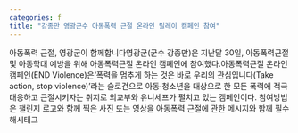 ```yaml
---
categories: f
title: "강종만 영광군수 아동폭력 근절 온라인 릴레이 캠페인 참여"
---
```

아동폭력 근절, 영광군이 함께합니다영광군(군수 강종만)은 지난달 30일, 아동폭력근절 및 아동학대 예방을 위해 아동폭력근절 온라인 캠페인에 참여했다.아동폭력근절 온라인 캠페인(END Violence)은‘폭력을 멈추게 하는 것은 바로 우리의 관심입니다(Take action, stop violence)’라는 슬로건으로 아동·청소년을 대상으로 한 모든 폭력에 적극 대응하고 근절시키자는 취지로 외교부와 유니세프가 펼치고 있는 캠페인이다. 참여방법은 챌린지 로고와 함께 찍은 사진 또는 영상을 아동폭력 근절에 관한 메시지와 함께 필수 해시태그